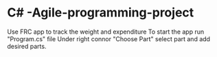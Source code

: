 # C# -Agile-programming-project
Use FRC app to track the weight and expenditure
To start the app  run "Program.cs" file
Under right connor "Choose Part" select part and add desired parts.
